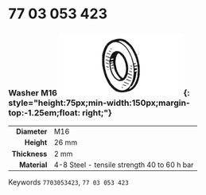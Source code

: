 # 77 03 053 423

### Washer M16 ![](../assets/images/parts/washer.png){: style="height:75px;min-width:150px;margin-top:-1.25em;float: right;"}

|   |   |
|---:|---|
**Diameter** | M16
**Height** |26 mm
**Thickness** |2 mm
**Material** | 4-8 Steel - tensile strength 40 to 60 h bar

Keywords `7703053423`, `77 03 053 423`
